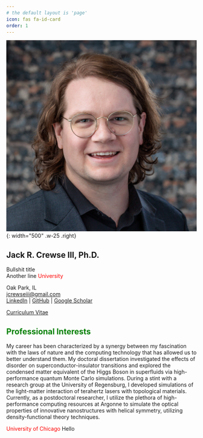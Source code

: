 ```yaml
---
# the default layout is 'page'
icon: fas fa-id-card
order: 1
---
```


![Desktop View](../assets/img/polsky-headshot-close.jpg){: width="500" .w-25 .right}
## Jack R. Crewse III, Ph.D. 

Bullshit title  
Another line
<span style="color:Red">University</span>

<i class="fa fa-map-marker"></i> Oak Park, IL  
<i class="fa fa-envelope"></i> [jcrewseiii@gmail.com](mailto:jcrewseiii@gmail.com)  
<i class="fa fa-external-link"></i> [LinkedIn](https://www.linkedin.com/in/jack-crewse-iii) \|
[GitHub](https://github.com/Jcrewse) \| [Google Scholar](https://scholar.google.com/citations?user=SkU8oqoAAAAJ&hl=en)

<i class="fa fa-file-text"></i> [Curriculum Vitae](https://jcrewse.github.io/curriculum-vitae/) 


## <span style="color:Green">Professional Interests</span>
My career has been characterized by a synergy between my fascination with the laws of nature and the computing technology that has allowed us to better understand them. My doctoral dissertation investigated the effects of disorder on superconductor-insulator transitions and explored the condensed matter equivalent of the Higgs Boson in superfluids via high-performance quantum Monte Carlo simulations. During a stint with a research group at the University of Regensburg, I developed simulations of the light-matter interaction of terahertz lasers with topological materials. Currently, as a postdoctoral researcher, I utilize the plethora of high-performance computing resources at Argonne to simulate the optical properties of innovative nanostructures with helical symmetry, utilizing density-functional theory techniques. 

<span style="color:Red">University of Chicago</span>
Hello 